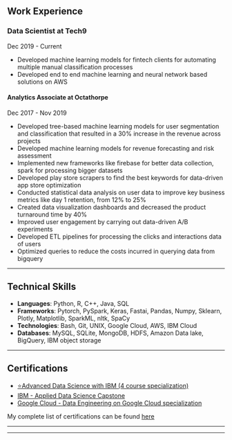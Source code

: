 ## Work Experience 

### Data Scientist at Tech9
Dec 2019 - Current
- Developed machine learning models for fintech clients for automating multiple manual classification processes
- Developed end to end machine learning and neural network based solutions on AWS
 
#### Analytics Associate at Octathorpe
Dec 2017 - Nov 2019
- Developed tree-based machine learning models for user segmentation and classification that resulted in a 30% increase in the revenue across projects
- Developed machine learning models for revenue forecasting and risk assessment
- Implemented new frameworks like firebase for better data collection, spark for processing bigger datasets
- Developed play store scrapers to find the best keywords for data-driven app store optimization
- Conducted statistical data analysis on user data to improve key business metrics like day 1 retention, from 12% to 25%
- Created data visualization dashboards and decreased the product turnaround time by 40%
- Improved user engagement by carrying out data-driven A/B experiments
- Developed ETL pipelines for processing the clicks and interactions data of users
- Optimized queries to reduce the costs incurred in querying data from bigquery


---
## Technical Skills
- **Languages**: Python, R, C++, Java, SQL
- **Frameworks**: Pytorch, PySpark, Keras, Fastai, Pandas, Numpy, Sklearn, Plotly, Matplotlib, SparkML, nltk, SpaCy
- **Technologies**: Bash, Git, UNIX, Google Cloud, AWS, IBM Cloud
- **Databases**: MySQL, SQLite, MongoDB, HDFS, Amazon Data lake, BigQuery, IBM object storage
  
---
## Certifications

- [⭐️Advanced Data Science with IBM (4 course specialization)](https://coursera.org/share/df6e3030dde2e5349de59125d3b12ac6)
- [IBM - Applied Data Science Capstone](https://www.youracclaim.com/badges/25608eae-5bef-4381-84b1-d5c101d129c0/public_url)
- [Google Cloud - Data Engineering on Google Cloud specialization](https://www.coursera.org/account/accomplishments/specialization/certificate/TT5RGYBZUGU2?utm_medium=certificate&utm_source=link&utm_campaign=copybutton_certificate)

My complete list of certifications can be found [here](./certifications.md)

---




---

